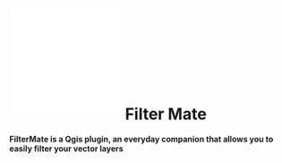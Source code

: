 # ![alt title logo](https://github.com/sducournau/filter_mate/blob/main/images/map_white.png?raw=true) Filter Mate

**FilterMate is a Qgis plugin, an everyday companion that allows you to easily filter your vector layers**
